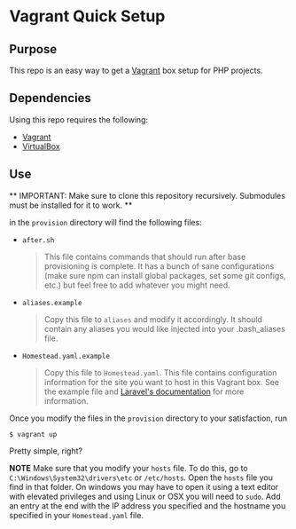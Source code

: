 # Vagrant Quick Setup

## Purpose
This repo is an easy way to get a [Vagrant](vagrantup.com) box setup for PHP projects.

## Dependencies
Using this repo requires the following:

* [Vagrant](vagrantup.com)
* [VirtualBox](virtualbox.org)

## Use
** IMPORTANT: Make sure to clone this repository recursively. Submodules must be installed for it to work. **

in the ```provision``` directory will find the following files:

* ```after.sh```
  > This file contains commands that should run after base provisioning is complete. It has a bunch of sane configurations (make sure npm can install global packages, set some git configs, etc.) but feel free to add whatever you might need.

* ```aliases.example```
  > Copy this file to ```aliases``` and modify it accordingly. It should contain any aliases you would like injected into your .bash_aliases file.

* ```Homestead.yaml.example```
  > Copy this file to ```Homestead.yaml```. This file contains configuration information for the site you want to host in this Vagrant box. See the example file and [Laravel's documentation](http://laravel.com/docs/master/homestead) for more information.
  
Once you modify the files in the ```provision``` directory to your satisfaction, run 

  ```
  $ vagrant up
  ```
  
Pretty simple, right?

**NOTE**
Make sure that you modify your ```hosts``` file. To do this, go to ```C:\Windows\System32\drivers\etc``` or ```/etc/hosts```. Open the ```hosts``` file you find in that folder. On windows you may have to open it using a text editor with elevated privileges and using Linux or OSX you will need to ```sudo```. Add an entry at the end with the IP address you specified and the hostname you specified in your ```Homestead.yaml``` file.